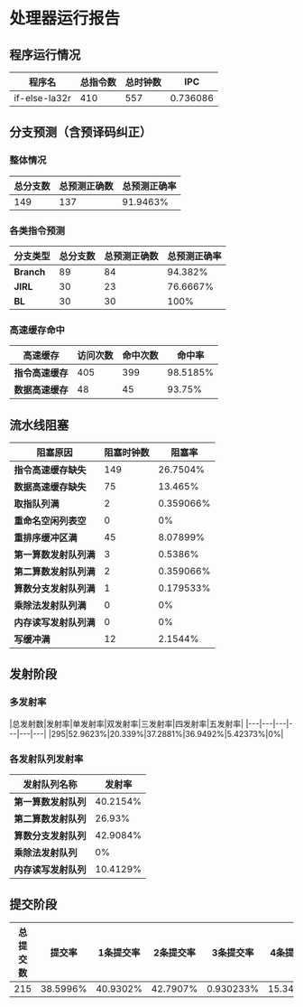 # 处理器运行报告
## 程序运行情况
|程序名|总指令数|总时钟数|IPC|
|---|---|---|---|
|if-else-la32r|410|557|0.736086|

## 分支预测（含预译码纠正）
### 整体情况
|总分支数|总预测正确数|总预测正确率|
|---|---|---|
|149|137|91.9463%|

### 各类指令预测
|分支类型|总分支数|总预测正确数|总预测正确率|
|---|---|---|---|
|**Branch**| 89 | 84 | 94.382%|
|**JIRL**| 30 | 23 | 76.6667%|
|**BL**| 30 | 30 | 100%|

### 高速缓存命中
|高速缓存|访问次数|命中次数|命中率|
|---|---|---|---|
|**指令高速缓存**| 405 | 399 | 98.5185%|
|**数据高速缓存**| 48 | 45 | 93.75%|
## 流水线阻塞
|阻塞原因|阻塞时钟数|阻塞率|
|---|---|---|
|**指令高速缓存缺失**| 149 | 26.7504%|
|**数据高速缓存缺失**| 75 | 13.465%|
|**取指队列满**| 2 | 0.359066%|
|**重命名空闲列表空**|0 | 0%|
|**重排序缓冲区满**|45 | 8.07899%|
|**第一算数发射队列满**|3 | 0.5386%|
|**第二算数发射队列满**|2 | 0.359066%|
|**算数分支发射队列满**|1 | 0.179533%|
|**乘除法发射队列满**|0 | 0%|
|**内存读写发射队列满**|0 | 0%|
|**写缓冲满**|12 | 2.1544%|

## 发射阶段
### 多发射率
|总发射数|发射率|单发射率|双发射率|三发射率|四发射率|五发射率|
|---|---|---|---|---|---|
|295|52.9623%|20.339%|37.2881%|36.9492%|5.42373%|0%|

### 各发射队列发射率
|发射队列名称|发射率|
|---|---|
|**第一算数发射队列**|40.2154%|
|**第二算数发射队列**|26.93%|
|**算数分支发射队列**|42.9084%|
|**乘除法发射队列**|0%|
|**内存读写发射队列**|10.4129%|

## 提交阶段
|总提交数|提交率|1条提交率|2条提交率|3条提交率|4条提交率|
|---|---|---|---|---|---|
|215|38.5996%|40.9302%|42.7907%|0.930233%|15.3488%|
